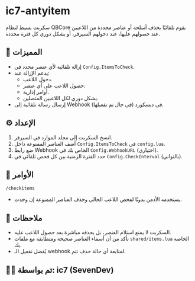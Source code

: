 
# ic7-antyitem

سكربت بسيط لنظام QBCore يقوم تلقائيًا بحذف أسلحة أو عناصر محددة من اللاعبين عند حصولهم عليها، عند دخولهم السيرفر، أو بشكل دوري كل فترة محددة.

## 🔧 المميزات

- إزالة تلقائية لأي عنصر محدد في `Config.ItemsToCheck`.
- يدعم الإزالة عند:
  - دخول اللاعب.
  - حصول اللاعب على أي عنصر.
  - أوامر إدارية.
  - بشكل دوري لكل اللاعبين المتصلين.
- إرسال رسالة تلقائية إلى Webhook في ديسكورد (في حال تم تفعيلها).

## ⚙️ الإعداد

1. انسخ السكربت إلى مجلد الموارد في السيرفر.
2. أضف العناصر الممنوعة داخل `Config.ItemsToCheck` في `config.lua`.
3. ضع رابط Webhook الخاص بك في `Config.WebhookURL` (اختياري).
4. حدد الفترة الزمنية بين كل فحص تلقائي في `Config.CheckInterval` (بالثواني).

## 🧪 الأوامر

```
/checkitems
```

- يستخدمه الأدمن يدويًا لفحص اللاعب الحالي وحذف العناصر الممنوعة إن وجدت.

## 📝 ملاحظات

- السكربت لا يمنع استلام العنصر، بل يحذفه مباشرة بعد حصول اللاعب عليه.
- تأكد من أن أسماء العناصر صحيحة ومتطابقة مع ملفات `shared/items.lua` الخاصة بك.
- يُفضل تفعيل الـ webhook لمتابعة أي حالة حذف تتم.

## 👨‍💻 تم بواسطة: ic7 (SevenDev)

